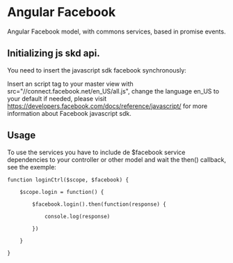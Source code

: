Angular Facebook
================

Angular Facebook model, with commons services, based in promise events.

## Initializing js skd api.

You need to insert the javascript sdk facebook synchronously:

Insert an script tag to your master view with src="//connect.facebook.net/en_US/all.js", change the language en_US to your default if needed, please visit https://developers.facebook.com/docs/reference/javascript/ for more information about Facebook javascript sdk.

## Usage

To use the services you have to include de $facebook service dependencies to your controller or other model and wait the then() callback, see the exemple:

	function loginCtrl($scope, $facebook) {
	
		$scope.login = function() {
	
			$facebook.login().then(function(response) {
				
				console.log(response)
	
			})
	
		}
	
	}
